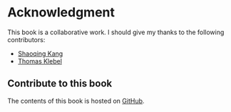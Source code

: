 

# Acknowledgment

This book is a collaborative work. I should give my thanks to the following contributors:

* [Shaoqing Kang](https://github.com/ksq)
* [Thomas Klebel](https://github.com/tklebel)

## Contribute to this book

The contents of this book is hosted on [GitHub](https://github.com/renkun-ken/learnR). 
